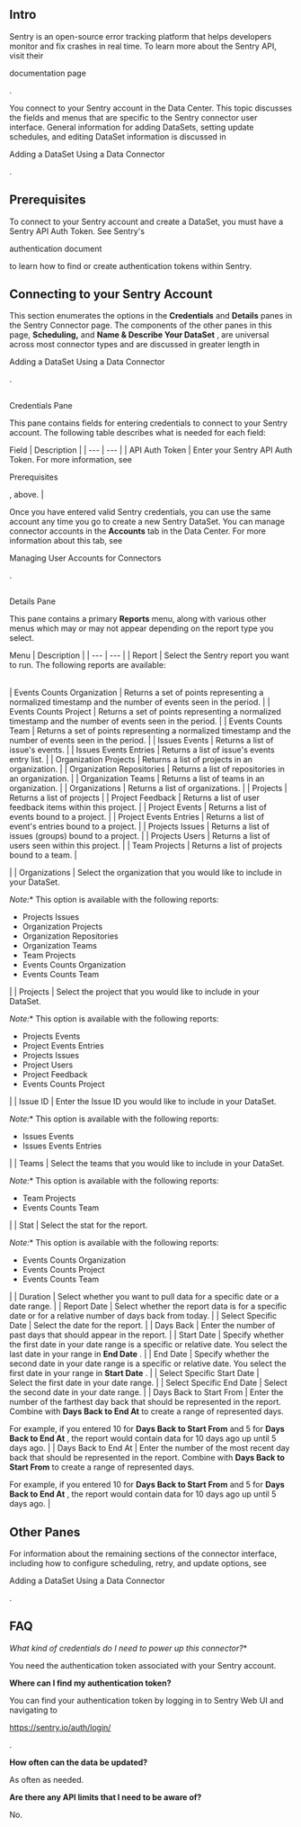 

Intro
-------

Sentry is an open-source error tracking platform that helps developers monitor and fix crashes in real time. To learn more about the Sentry API, visit their

documentation page

.


 You connect to your Sentry account in the Data Center. This topic discusses the fields and menus that are specific to the Sentry connector user interface. General information for adding DataSets, setting update schedules, and editing DataSet information is discussed in

Adding a DataSet Using a Data Connector

.


 Prerequisites
---------------

To connect to your Sentry account and create a DataSet, you must have a Sentry API Auth Token. See Sentry's

authentication document

to learn how to find or create authentication tokens within Sentry.


 Connecting to your Sentry Account
-----------------------------------

This section enumerates the options in the
 ****Credentials****
 and
 ****Details****
 panes in the Sentry Connector page. The components of the other panes in this page,
 ****Scheduling,****
 and
 ****Name & Describe Your DataSet****
 , are universal across most connector types and are discussed in greater length in

Adding a DataSet Using a Data Connector

.

##
 Credentials Pane

This pane contains fields for entering credentials to connect to your Sentry account. The following table describes what is needed for each field:


 Field
  |
 Description
  |
| --- | --- |
|
 API Auth Token
  |
 Enter your Sentry API Auth Token. For more information, see

Prerequisites

, above.
  |

Once you have entered valid Sentry credentials, you can use the same account any time you go to create a new Sentry DataSet. You can manage connector accounts in the
 **Accounts**
 tab in the Data Center. For more information about this tab, see

Managing User Accounts for Connectors

.

##
 Details Pane

This pane contains a primary
 **Reports**
 menu, along with various other menus which may or may not appear depending on the report type you select.


 Menu
  |
 Description
  |
| --- | --- |
|
 Report
  |
 Select the Sentry report you want to run. The following reports are available:


|  |  |
| --- | --- |
|
 Events Counts Organization
  |
 Returns a set of points representing a normalized timestamp and the number of events seen in the period.
  |
|
 Events Counts Project
  |
 Returns a set of points representing a normalized timestamp and the number of events seen in the period.
  |
|
 Events Counts Team
  |
 Returns a set of points representing a normalized timestamp and the number of events seen in the period.
  |
|
 Issues Events
  |
 Returns a list of issue's events.
  |
|
 Issues Events Entries
  |
 Returns a list of issue's events entry list.
  |
|
 Organization Projects
  |
 Returns a list of projects in an organization.
  |
|
 Organization Repositories
  |
 Returns a list of repositories in an organization.
  |
|
 Organization Teams
  |
 Returns a list of teams in an organization.
  |
|
 Organizations
  |
 Returns a list of organizations.
  |
|
 Projects
  |
 Returns a list of projects
  |
|
 Project Feedback
  |
 Returns a list of user feedback items within this project.
  |
|
 Project Events
  |
 Returns a list of events bound to a project.
  |
|
 Project Events Entries
  |
 Returns a list of event's entries bound to a project.
  |
|
 Projects Issues
  |
 Returns a list of issues (groups) bound to a project.
  |
|
 Projects Users
  |
 Returns a list of users seen within this project.
  |
|
 Team Projects
  |
 Returns a list of projects bound to a team.
  |


 |
|
 Organizations
  |
 Select the organization that you would like to include in your DataSet.

*Note:**
 This option is available with the following reports:


* Projects Issues
* Organization Projects
* Organization Repositories
* Organization Teams
* Team Projects
* Events Counts Organization
* Events Counts Team

|
|
 Projects
  |
 Select the project that you would like to include in your DataSet.

*Note:**
 This option is available with the following reports:


* Projects Events
* Project Events Entries
* Projects Issues
* Project Users
* Project Feedback
* Events Counts Project

|
|
 Issue ID
  |
 Enter the Issue ID you would like to include in your DataSet.

*Note:**
 This option is available with the following reports:


* Issues Events
* Issues Events Entries

|
|
 Teams
  |
 Select the teams that you would like to include in your DataSet.

*Note:**
 This option is available with the following reports:


* Team Projects
* Events Counts Team

|
|
 Stat
  |
 Select the stat for the report.

*Note:**
 This option is available with the following reports:


* Events Counts Organization
* Events Counts Project
* Events Counts Team

|
|
 Duration
  |
 Select whether you want to pull data for a specific date or a date range.
  |
|
 Report Date
  |
 Select whether the report data is for a specific date or for a relative number of days back from today.
  |
|
 Select Specific Date
  |
 Select the date for the report.
  |
|
 Days Back
  |
 Enter the number of past days that should appear in the report.
  |
|
 Start Date
  |
 Specify whether the first date in your date range is a specific or relative date. You select the last date in your range in
 ****End Date****
 .
  |
|
 End Date
  |
 Specify whether the second date in your date range is a specific or relative date. You select the first date in your range in
 ****Start Date****
 .
  |
|
 Select Specific Start Date
  |
 Select the first date in your date range.
  |
|
 Select Specific End Date
  |
 Select the second date in your date range.
  |
|
 Days Back to Start From
  |
 Enter the number of the farthest day back that should be represented in the report. Combine with
 ****Days Back to End At****
 to create a range of represented days.


 For example, if you entered 10 for
 ****Days Back to Start From****
 and 5 for
 ****Days Back to End At****
 , the report would contain data for 10 days ago up until 5 days ago.
  |
|
 Days Back to End At
  |
 Enter the number of the most recent day back that should be represented in the report. Combine with
 ****Days Back to Start From****
 to create a range of represented days.


 For example, if you entered 10 for
 ****Days Back to Start From****
 and 5 for
 ****Days Back to End At****
 , the report would contain data for 10 days ago up until 5 days ago.
  |

Other Panes
-------------

For information about the remaining sections of the connector interface, including how to configure scheduling, retry, and update options, see

Adding a DataSet Using a Data Connector

.


 FAQ
-----

*What kind of credentials do I need to power up this connector?**


 You need the authentication token associated with your Sentry account.


**Where can I find my authentication token?**


 You can find your authentication token by logging in to Sentry Web UI and navigating to

https://sentry.io/auth/login/

.


**How often can the data be updated?**


 As often as needed.


**Are there any API limits that I need to be aware of?**


 No.

